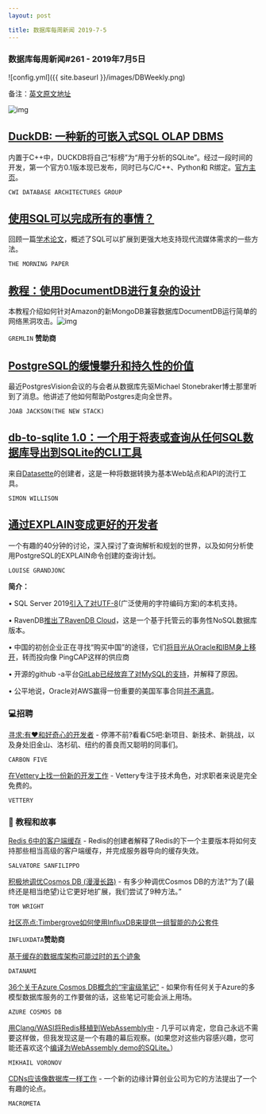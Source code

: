 ```yaml
---
layout: post

title: 数据库每周新闻 2019-7-5
---
```



### 数据库每周新闻#261 - 2019年7月5日

![config.yml]({{ site.baseurl }}/images/DBWeekly.png)

备注：[英文原文地址](https://dbweekly.com/issues/261)

![img](https://res.cloudinary.com/cpress/image/upload/w_1280,e_sharpen:60/v1562325808/g6ul9s0x1bymmu2rujws.jpg)

## [DuckDB: 一种新的可嵌入式SQL OLAP DBMS](https://github.com/cwida/duckdb)

内置于C++中，DUCKDB将自己“标榜”为“用于分析的SQLite”。经过一段时间的开发，第一个官方0.1版本现已发布，同时已与C/C++、Python和 R绑定。[官方主页](https://www.duckdb.org/)。

`CWI DATABASE ARCHITECTURES GROUP`

## [使用SQL可以完成所有的事情？](https://blog.acolyer.org/2019/07/03/one-sql-to-rule-them-all/)

回顾一篇[学术论文](https://arxiv.org/abs/1905.12133)，概述了SQL可以扩展到更强大地支持现代流媒体需求的一些方法。

`THE MORNING PAPER`

## [教程：使用DocumentDB进行复杂的设计](https://www.gremlin.com/community/tutorials/chaos-engineering-with-documentdb/?utm_medium=cpm&utm_source=DBWeekly&utm_content=20190705&utm_campaign=2019_Cooperpress)

本教程介绍如何针对Amazon的新MongoDB兼容数据库DocumentDB运行简单的网络黑洞攻击。![img](https://copm.s3.amazonaws.com/31d1640d.png)

`GREMLIN` **赞助商**

## [PostgreSQL的缓慢攀升和持久性的价值](https://thenewstack.io/the-slow-climb-of-postgres-and-the-value-of-persistence/)

最近PostgresVision会议的与会者从数据库先驱Michael Stonebraker博士那里听到了消息。他讲述了他如何帮助Postgres走向全世界。

`JOAB JACKSON(THE NEW STACK)`

## [db-to-sqlite 1.0：一个用于将表或查询从任何SQL数据库导出到SQLite的CLI工具](https://github.com/simonw/db-to-sqlite)

来自[Datasette](https://github.com/simonw/datasette)的创建者，这是一种将数据转换为基本Web站点和API的流行工具。

`SIMON WILLISON`

## [通过EXPLAIN变成更好的开发者](https://www.youtube.com/watch?v=IwahVdNboc8)

一个有趣的40分钟的讨论，深入探讨了查询解析和规划的世界，以及如何分析使用PostgreSQL的EXPLAIN命令创建的查询计划。

`LOUISE GRANDJONC`

**简介：**

• SQL Server 2019[引入了对UTF-8](https://techcommunity.microsoft.com/t5/SQL-Server/Introducing-UTF-8-support-for-SQL-Server/ba-p/734928)(广泛使用的字符编码方案)的本机支持。

• RavenDB[推出了RavenDB Cloud](https://www.datanami.com/2019/07/02/ravendb-launches-managed-cloud-service/)，这是一个基于托管云的事务性NoSQL数据库版本。

• 中国的初创企业正在寻找“购买中国”的途径，它们[将目光从Oracle和IBM身上移开](https://www.scmp.com/tech/enterprises/article/3015931/chinas-biggest-start-ups-ditch-oracle-and-ibm-home-made-tech-us)，转而投向像	PingCAP这样的供应商

• 开源的github -a平台[GitLab已经放弃了对MySQL的支持](https://about.gitlab.com/2019/06/27/removing-mysql-support/)，并解释了原因。

• 公平地说，Oracle对AWS赢得一份重要的美国军事合同[并不满意](https://www.theregister.co.uk/2019/07/01/oracle_jedi_case_filing/)。

### 💻**招聘**

[寻求:有️❤️和好奇心的开发者](https://www.keyvalues.com/carbon-five) - 停滞不前?看看C5吧:新项目、新技术、新挑战，以及身处旧金山、洛杉矶、纽约的善良而又聪明的同事们。

`CARBON FIVE`

[在Vettery上找一份新的开发工作](https://www.vettery.com/tech?utm_source=newsletter&utm_medium=cooper-dbweekly&utm_term=tech&utm_content=grouped&utm_campaign=ad-88878) - Vettery专注于技术角色，对求职者来说是完全免费的。

`VETTERY`

### 📒 教程和故事

[Redis 6中的客户端缓存](http://antirez.com/news/130) - Redis的创建者解释了Redis的下一个主要版本将如何支持那些相当高级的客户端缓存，并完成服务器导向的缓存失效。

`SALVATORE SANFILIPPO`

[积极地调优Cosmos DB (漫漫长路)](http://blog.tdwright.co.uk/2019/06/29/aggressively-tuning-cosmos-db-the-long-way-round/) - 有多少种调优Cosmos DB的方法?“为了(最终还是相当绝望)让它更好地扩展，我们尝试了9种方法。”

`TOM WRIGHT`

[社区亮点:Timbergrove如何使用InfluxDB来提供一组智能的办公套件](https://www.influxdata.com/blog/community-highlight-how-timbergrove-uses-influxdb-to-offer-a-smart-workplace-kit/?utm_campaign=whytimeseries&utm_medium=newsletter&utm_source=cooperpress)

`INFLUXDATA`**赞助商**

[基于缓存的数据库架构可能过时的五个迹象](https://www.datanami.com/2019/06/28/five-signs-your-cache-based-database-architecture-may-be-obsolete/)

`DATANAMI`

[36个关于Azure Cosmos DB概念的“宇宙级笔记”](https://azurecosmosdb.github.io/CosmicNotes/) - 如果你有任何关于Azure的多模型数据库服务的工作要做的话，这些笔记可能会派上用场。

`AZURE COSMOS DB`

[用Clang/WASI将Redis移植到WebAssembly中](https://medium.com/fluence-network/porting-redis-to-webassembly-with-clang-wasi-af99b264ca8) - 几乎可以肯定，您自己永远不需要这样做，但我发现这是一个有趣的幕后观察。(如果您对这些内容感兴趣，您可能还喜欢这个[编译为WebAssembly demo的SQLite。](http://kripken.github.io/sql.js/examples/GUI/)）

`MIKHAIL VORONOV`

[CDNs应该像数据库一样工作](https://www.macrometa.co/blog/cdns-should-work-like-databases) - 一个新的边缘计算创业公司为它的方法提出了一个有趣的论点。

`MACROMETA`